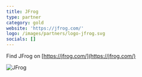 ```yaml
---
title: JFrog
type: partner
category: gold
website: 'https://jfrog.com/'
logo: /images/partners/logo-jfrog.svg
socials: []
---
```



Find JFrog on [https://jfrog.com/](https://jfrog.com/)

![JFrog](/images/partners/logo-jfrog.svg)
